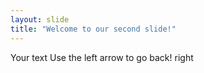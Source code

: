 ```yaml
---
layout: slide
title: "Welcome to our second slide!"
---
```

Your text
Use the left arrow to go back!
right